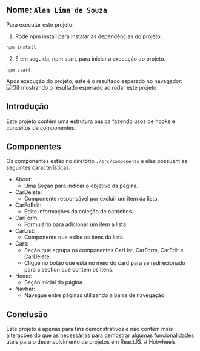 ## Nome: `Alan Lima de Souza`

Para executar este projeto:

1. Rode npm install para instalar as dependências do projeto:

```
npm install
```

2. E em seguida, npm start, para iniciar a execução do projeto.

```
npm start
```

Após execução do projeto, este é o resultado esperado no navegador:
![Gif mostrando o resultado esperado ao rodar este projeto](./resultado.gif)

## Introdução

Este projeto contém uma estrutura básica fazendo usos de hooks e conceitos de componentes.

## Componentes

Os componentes estão no diretório `./src/components` e eles possuem as seguintes características:

- About:
  - Uma Seção para indicar o objetivo da página.
- CarDelete:
  - Componente responsável por excluir um item da lista.
- CarFoEdit:
  - Edite informações da coleção de carrinhos.
- CarForm:
  - Formulário para adicionar um item a lista.
- CarList:
  - Componente que exibe os itens da lista.
- Cars:
  - Seção que agrupa os componentes CarList, CarForm, CarEdit e CarDelete.
  - Clique no botão que está no meio do card para se redirecionado para a section que contem os itens.
- Home:
  - Seção inicial do página.
- Navbar:
  - Navegue entre páginas utilizando a barra de navegação

## Conclusão

Este projeto é apenas para fins demonstrativos e não contém mais alterações do que as necessárias para demostrar algumas funcionalidades úteis para o desenvolvimento de projetos em ReactJS.
#   H o t w h e e l s
 
 
